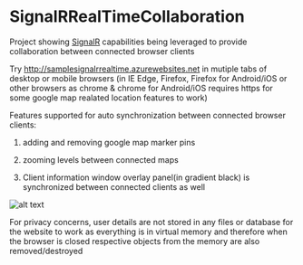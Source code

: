# SignalRRealTimeCollaboration

Project showing [SignalR](http://www.asp.net/signalr) capabilities being leveraged to provide collaboration between connected browser clients

Try http://samplesignalrrealtime.azurewebsites.net in mutiple tabs of desktop or mobile browsers (in IE Edge, Firefox, Firefox for Android/iOS or other browsers as chrome & chrome for Android/iOS requires https for some google map realated location features to work)

Features supported for auto synchronization between connected browser clients:

1. adding and removing google map marker pins

2. zooming levels between connected maps

3. Client information window overlay panel(in gradient black) is synchronized between connected clients as well


![alt text](https://github.com/NileshSP/SignalRRealTimeDemo/blob/master/screenshot.gif "Working example..")


For privacy concerns, user details are not stored in any files or database for the website to work as everything is in virtual memory and therefore when the browser is closed respective objects from the memory are also removed/destroyed
